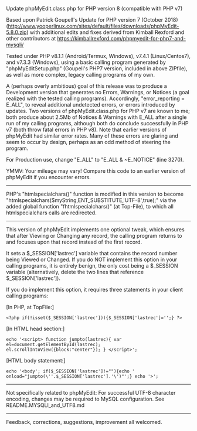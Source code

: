 Update phpMyEdit.class.php for PHP version 8 (compatible with PHP v7)

Based upon Patrick Goupell's Update for PHP version 7 (October 2018) (http://www.yooperlinux.com/sites/default/files/downloads/phpMyEdit-5.8.0.zip) with additional edits and fixes derived from Kimball Rexford and other contributors at https://kimballrexford.com/phpmyedit-for-php7-and-mysqli/

Tested under PHP v8.1.1 (Android/Termux, Windows), v7.4.1 (Linux/Centos7), and v7.3.3 (Windows), using a basic calling program generated by "phpMyEditSetup.php" (Goupell's PHP7 version, included in above ZIPfile), as well as more complex, legacy calling programs of my own.

A (perhaps overly ambitious) goal of this release was to produce a Development version that generates no Errors, Warnings, or Notices (a goal realized with the tested calling programs). Accordingly, "error_reporting = E_ALL", to reveal additional undetected errors, or errors introduced by updates. Two versions of phpMyEdit.class.php for PHP v7 are known to me; both produce about 2.5Mb of Notices & Warnings with E_ALL after a single run of my calling programs, although both do conclude successfully in PHP v7 (both throw fatal errors in PHP v8). Note that earlier versions of phpMyEdit had similar error rates. Many of these errors are glaring and seem to occur by design, perhaps as an odd method of steering the program.

For Production use, change "E_ALL" to "E_ALL & ~E_NOTICE" (line 3270).

YMMV: Your mileage may vary! Compare this code to an earlier version of phpMyEdit if you encounter errors.

--------------------------

PHP's "htmlspecialchars()" function is modified in this version to become "htmlspecialchars($myString,ENT_SUBSTITUTE,'UTF-8',true);" via the added global function "fhtmlspecialchars()" (at Top-File), to which all htmlspecialchars calls are redirected.

--------------------------

This version of phpMyEdit implements one optional tweak, which ensures that after Viewing or Changing any record, the calling program returns to and focuses upon that record instead of the first record.

It sets a $_SESSION['lastrec'] variable that contains the record number being Viewed or Changed. If you do NOT implement this option in your calling programs, it is entirely benign, the only cost being a $_SESSION variable (alternatively, delete the two lines that reference $_SESSION['lastrec']).

If you do implement this option, it requires three statements in your client calling programs:

[In PHP, at TopFile:]

	<?php if(!isset($_SESSION['lastrec'])){$_SESSION['lastrec']='';} ?>

[In HTML head section:]

	echo '<script> function jumpto(lastrec){ var el=document.getElementById(lastrec); el.scrollIntoView({block:"center"}); } </script>';

[HTML body statement:]

	echo '<body'; if($_SESSION['lastrec']!=""){echo ' onload="jumpto(\''.$_SESSION['lastrec'].'\')"';} echo '>';

--------------------------

Not specifically related to phpMyEdit: For successful UTF-8 character encoding, changes may be required to MySQL configuration. See README.MYSQLI_and_UTF8.md

--------------------------

Feedback, corrections, suggestions, improvement all welcomed.

